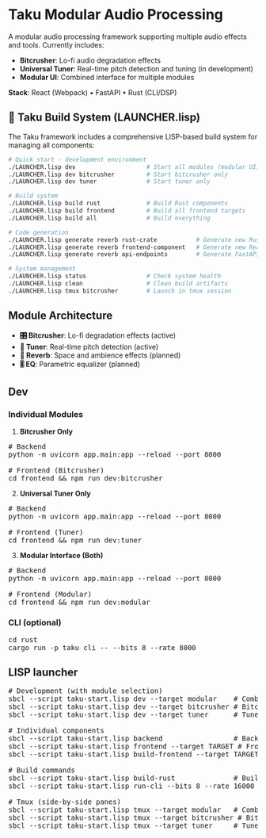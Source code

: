 # Taku Modular Audio Processing

A modular audio processing framework supporting multiple audio effects and tools. Currently includes:
- **Bitcrusher**: Lo-fi audio degradation effects
- **Universal Tuner**: Real-time pitch detection and tuning (in development)
- **Modular UI**: Combined interface for multiple modules

**Stack**: React (Webpack) • FastAPI • Rust (CLI/DSP)

## 🚀 Taku Build System (LAUNCHER.lisp)

The Taku framework includes a comprehensive LISP-based build system for managing all components:

```bash
# Quick start - development environment
./LAUNCHER.lisp dev                    # Start all modules (modular UI)
./LAUNCHER.lisp dev bitcrusher         # Start bitcrusher only
./LAUNCHER.lisp dev tuner              # Start tuner only

# Build system
./LAUNCHER.lisp build rust             # Build Rust components
./LAUNCHER.lisp build frontend         # Build all frontend targets
./LAUNCHER.lisp build all              # Build everything

# Code generation
./LAUNCHER.lisp generate reverb rust-crate           # Generate new Rust DSP module
./LAUNCHER.lisp generate reverb frontend-component   # Generate new React component
./LAUNCHER.lisp generate reverb api-endpoints        # Generate FastAPI endpoints

# System management
./LAUNCHER.lisp status                 # Check system health
./LAUNCHER.lisp clean                  # Clean build artifacts
./LAUNCHER.lisp tmux bitcrusher        # Launch in tmux session
```

## Module Architecture

- **🎛️ Bitcrusher**: Lo-fi degradation effects (active)
- **🎵 Tuner**: Real-time pitch detection (active) 
- **🌊 Reverb**: Space and ambience effects (planned)
- **🎚️ EQ**: Parametric equalizer (planned)

## Dev

### Individual Modules

1) **Bitcrusher Only**
<pre>
# Backend
python -m uvicorn app.main:app --reload --port 8000

# Frontend (Bitcrusher)
cd frontend && npm run dev:bitcrusher
</pre>

2) **Universal Tuner Only**
<pre>
# Backend  
python -m uvicorn app.main:app --reload --port 8000

# Frontend (Tuner)
cd frontend && npm run dev:tuner
</pre>

3) **Modular Interface (Both)**
<pre>
# Backend
python -m uvicorn app.main:app --reload --port 8000

# Frontend (Modular)
cd frontend && npm run dev:modular
</pre>

### CLI (optional)

<pre>
cd rust
cargo run -p taku_cli -- --bits 8 --rate 8000
</pre>

## LISP launcher

<pre>
# Development (with module selection)
sbcl --script taku-start.lisp dev --target modular    # Combined interface (default)
sbcl --script taku-start.lisp dev --target bitcrusher # Bitcrusher only
sbcl --script taku-start.lisp dev --target tuner      # Tuner only

# Individual components
sbcl --script taku-start.lisp backend                 # Backend only
sbcl --script taku-start.lisp frontend --target TARGET # Frontend only
sbcl --script taku-start.lisp build-frontend --target TARGET # Build frontend

# Build commands
sbcl --script taku-start.lisp build-rust              # Build Rust
sbcl --script taku-start.lisp run-cli --bits 8 --rate 16000 # Run CLI

# Tmux (side-by-side panes)
sbcl --script taku-start.lisp tmux --target modular   # Combined interface
sbcl --script taku-start.lisp tmux --target bitcrusher # Bitcrusher only
sbcl --script taku-start.lisp tmux --target tuner     # Tuner only
</pre>

